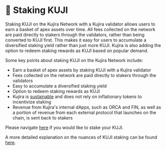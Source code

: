 # 💱 Staking KUJI

Staking KUJI on the Kujira Network with a Kujira validator allows users to earn a basket of apex assets over time. All fees collected on the network are paid directly to stakers through the validators, rather than being converted to KUJI first. This makes it easy for users to accumulate a diversified staking yield rather than just more KUJI. Kujira is also adding the option to redeem staking rewards as KUJI based on popular demand.

Some key points about staking KUJI on the Kujira Network include:

* Earn a basket of apex assets by staking KUJI with a Kujira validator
* Fees collected on the network are paid directly to stakers through the validators
* Easy to accumulate a diversified staking yield
* Option to redeem staking rewards as KUJI
* Kujira is [sustainable](../../introduction/why-kujira/values/sustainability.md) and does not rely on inflationary tokens to incentivize staking
* Revenue from Kujira's internal dApps, such as ORCA and FIN, as well as a portion of revenue from each external protocol that launches on the chain, is sent back to stakers

Please navigate [here](https://blue.kujira.app/stake) if you would like to stake your KUJI.  &#x20;

A more detailed explanation on the nuances of KUJI staking can be found [here](../../governance/staking/).
